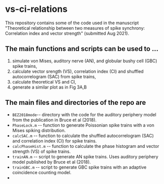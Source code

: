 # vs-ci-relations
This repository contains some of the code used in the manuscript "Theoretical relationship between two measures of spike synchrony: Correlation index and vector strength" (submitted Aug 2021). 

## The main functions and scripts can be used to ...
  1. simulate von Mises, auditory nerve (AN), and globular bushy cell (GBC) spike trains,
  2. calculate vector srength (VS), correlation index (CI) and shuffled autocorrelogram (SAC) from spike trains,
  3. calculate theoretical VS and CI,
  4. generate a similar plot as in Fig 3A,B

## The main files and directories of the repo are
  + `BEZ2018mode`-- directory with the code for the auditory periphery model from the publication in Bruce et al (2018).
  + `PhaseLock.m` -- function to generate Poissonian spike trains with a von Mises spiking distribution.
  + `calcSAC.m` -- function to calculate the shuffled autocorrelogram (SAC) and correlation index (CI) for spike trains.
  + `calcPhaseHist.m`  -- function to calculate the phase histogram and vector strength (VS) of spike trains.
  + `trainAN.m` -- script to generate AN spike trains. Uses auditory periphery model published by Bruce et al (2018).
  + `trainGBC.m` -- script to generate GBC spike trains with an adaptive coincidence counting model.
  + 
  
